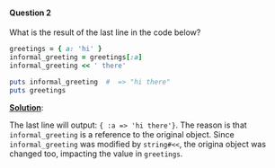 #### Question 2

What is the result of the last line in the code below?

```ruby
greetings = { a: 'hi' }
informal_greeting = greetings[:a]
informal_greeting << ' there'

puts informal_greeting  #  => "hi there"
puts greetings
```

<ins>**Solution**</ins>:

The last line will output: `{ :a => 'hi there'}`. The reason is that `informal_greeting` is a reference to the original object. Since `informal_greeting` was modified by `string#<<`, the origina object was changed too, impacting the value in `greetings`. 